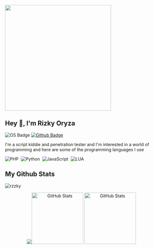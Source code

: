 <img src="https://64.media.tumblr.com/c06b42732d48cc58a2ab8b84cc2f5483/376e89fb95e86e07-a0/s400x600/be52aaf4657225c8f5725df5a5f87853da0c6371.gif" width="350"/>

## Hey 👋, I'm Rizky Oryza
![OS Badge](https://img.shields.io/badge/OS-linux-blue?&logo=Linux)
[![Github Badge](https://img.shields.io/badge/-rzzky-grey?style=flat&logo=github&logoColor=white&link=https://github.com/rzzky/)](https://www.github.com/rzzky/)
<p align='left'>I'm a script kiddie and penetration tester and I'm interested in a world of programming and here are some of the programming languages ​​I use</p>

![PHP](https://img.shields.io/badge/-PHP-282A36?style=flat&logo=PHP)&nbsp;
![Python](https://img.shields.io/badge/-Python-282A36?style=flat&logo=Python)&nbsp;
![JavaScript](https://img.shields.io/badge/-JavaScript-282A36?style=flat&logo=javascript)&nbsp;
![LUA](https://img.shields.io/badge/-LUA-282A36?style=flat&logo=LUA)&nbsp;

## My Github Stats
<p align=left> <img src=https://komarev.com/ghpvc/?username=rzzky alt=rzzky /> </p>

<div align="center">
  <img src="https://git.io/streak-stats"><img src="https://github-readme-streak-stats.herokuapp.com?user=rzzky&theme=gruvbox&hide_border=true" alt="GitHub Stats" height="170" />
  <img src="https://github-readme-stats.vercel.app/api/top-langs?username=rzzky&layout=compact&hide_border=true&show_icons=true&theme=gruvbox" alt="GitHub Stats" height="170" />
</div>
